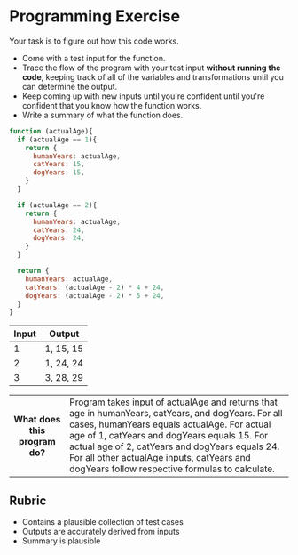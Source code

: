 # Programming Exercise

Your task is to figure out how this code works.

* Come with a test input for the function.
* Trace the flow of the program with your test input **without running the code**, keeping track of all of the variables and transformations until you can determine the output.
* Keep coming up with new inputs until you're confident until you're confident that you know how the function works.
* Write a summary of what the function does.

```js
function (actualAge){
  if (actualAge == 1){
    return {
      humanYears: actualAge,
      catYears: 15,
      dogYears: 15,
    }
  }

  if (actualAge == 2){
    return {
      humanYears: actualAge,
      catYears: 24,
      dogYears: 24,
    }
  }

  return {
    humanYears: actualAge,
    catYears: (actualAge - 2) * 4 + 24,
    dogYears: (actualAge - 2) * 5 + 24,
  }
}
```

| Input | Output |
| ----- | ------ |
|   1   |    1, 15, 15    | 
|   2   |    1, 24, 24    | 
|   3   |    3, 28, 29    | 

<table>
  <tr>
    <th>What does this program do?</th>
    <td>Program takes input of actualAge and returns that age in humanYears, catYears, and dogYears. For all cases, humanYears equals actualAge. For actual age of 1, catYears and dogYears equals 15.  For actual age of 2, catYears and dogYears equals 24. For all other actualAge inputs, catYears and dogYears follow respective formulas to calculate.</td>
  </tr>
</table>

## Rubric

* Contains a plausible collection of test cases
* Outputs are accurately derived from inputs
* Summary is plausible
